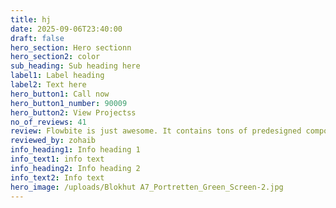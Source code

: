 ```yaml
---
title: hj
date: 2025-09-06T23:40:00
draft: false
hero_section: Hero sectionn
hero_section2: color
sub_heading: Sub heading here
label1: Label heading
label2: Text here
hero_button1: Call now
hero_button1_number: 90009
hero_button2: View Projectss
no_of_reviews: 41
review: Flowbite is just awesome. It contains tons of predesigned components and pages starting from login screen to complex dashboard. Perfect choice for your next Saas
reviewed_by: zohaib
info_heading1: Info heading 1
info_text1: info text
info_heading2: Info heading 2
info_text2: Info text
hero_image: /uploads/Blokhut A7_Portretten_Green_Screen-2.jpg
---
```


